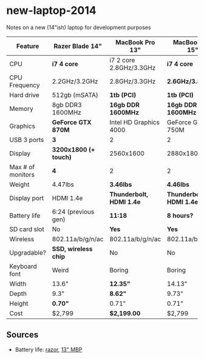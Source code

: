 new-laptop-2014
===============

Notes on a new (14"ish) laptop for development purposes

| Feature           | Razer Blade 14"         | MacBook Pro 13"            | MacBook Pro 15"            |
|-------------------|-------------------------|----------------------------|----------------------------|
| CPU               | **i7 4 core**           | i7 2 core 2.8GHz/3.3GHz    | **i7 4 core**              |
| CPU Frequency     | 2.2GHz/3.2GHz           | 2.8GHz/3.3GHz              | **2.6GHz/3.8GHz**          |
| Hard drive        | 512gb (mSATA)           | **1tb (PCI)**              | **1tb (PCI)**              |
| Memory            | 8gb DDR3 1600MHz        | **16gb DDR 1600MHz**       | **16gb DDR 1600MHz**       |
| Graphics          | **GeForce GTX 870M**    | Intel HD Graphics 4000     | GeForce GT 750M            |
| USB 3 ports       | **3**                   | 2                          | 2                          |
| Display           | **3200x1800 (+ touch)** | 2560x1600                  | 2880x1800                  |
| Max # of monitors | **4**                   | 2                          | 2                          |
| Weight            | 4.47lbs                 | **3.46lbs**                | **4.46lbs**                |
| Display port      | HDMI 1.4e               | **Thunderbolt, HDMI 1.4e** | **Thunderbolt, HDMI 1.4e** |
| Battery life      | 6:24 (previous gen)     | **11:18**                  | **8 hours?**               |
| SD card slot      | No                      | **Yes**                    | **Yes**                    |
| Wireless          | 802.11a/b/g/n/ac        | 802.11a/b/g/n/ac           | 802.11a/b/g/n/ac           |
| Upgradable?       | **SSD, wireless chip**  | No                         | No                         |
| Keyboard font     | Weird                   | Boring                     | Boring                     |
| Width             | 13.6"                   | **12.35"**                 | 14.13"                     |
| Depth             | 9.3"                    | **8.62"**                  | 9.73"                      |
| Height            | **0.70"**               | 0.71"                      | 0.71"                      |
| Cost              | $2,799                  | **$2,199.00**              | $2,799                     |

Sources
-------
- Battery life: [razor][razor-battery-life], [13" MBP][mbp13-battery-life]

[razor-battery-life]: http://www.engadget.com/2013/07/02/14-inch-razer-blade-gaming-laptop-review/
[mbp13-battery-life]: http://www.engadget.com/2013/10/29/macbook-pro-with-retina-display-review-13-inch-2013/
